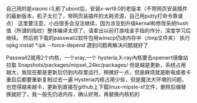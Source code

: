 自己用的是xiaomi r3,刷了uboot后，安装x-wrt9.0的老版本（不带网页安装插件的最新版本，机子太烂了，带网页装插件的太耗资源，自己用putty打命令靠谱点）
这里要注意，小白很多会没法继续，因为涉及到升级kernal和修改系统hush值（所谓的指纹）整体编译太烦了。请拿出以前打游戏金手指的作分，深度学习后继续。
然后把下载的passwall2软件包用winscp仍进内存中（/tmp文件夹）
执行opkg install *.ipk --force-depend
遇到问题再解决问题就好了

Passwall2就用2个内核，一个xray,一个 hysteria,X-ray內核要去openwrt镜像站拉取
Snapshots/packages/mipsel_24kc/packages/
但是越是更新，系统占用越大，我现在都是更新后仍到内存里运行，稍微好一点，但是麻烦就是断电或者卡重启后都要重新复制过去一遍
Hysteria内核占用少些，但是魔法大环境的问题，也觉得越来越卡，更新到直接在github上下载linux-mipsle-sf文件，删除后缀替换就好了，我一般先仍进内存，确认好用，再替换内核机的

